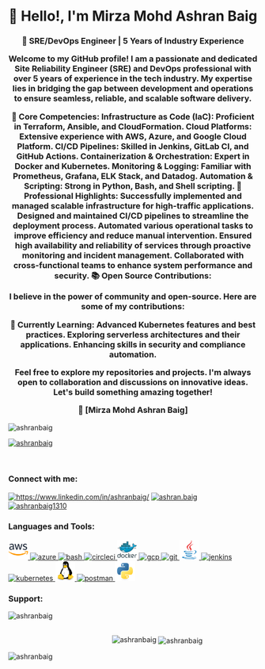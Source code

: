 <h1 align="center">👋 Hello!, I'm Mirza Mohd Ashran Baig</h1>
<h3 align="center">


🔧 SRE/DevOps Engineer | 5 Years of Industry Experience

Welcome to my GitHub profile! I am a passionate and dedicated Site Reliability Engineer (SRE) and DevOps professional with over 5 years of experience in the tech industry. My expertise lies in bridging the gap between development and operations to ensure seamless, reliable, and scalable software delivery.

🌟 Core Competencies:
Infrastructure as Code (IaC): Proficient in Terraform, Ansible, and CloudFormation.
Cloud Platforms: Extensive experience with AWS, Azure, and Google Cloud Platform.
CI/CD Pipelines: Skilled in Jenkins, GitLab CI, and GitHub Actions.
Containerization & Orchestration: Expert in Docker and Kubernetes.
Monitoring & Logging: Familiar with Prometheus, Grafana, ELK Stack, and Datadog.
Automation & Scripting: Strong in Python, Bash, and Shell scripting.
🚀 Professional Highlights:
Successfully implemented and managed scalable infrastructure for high-traffic applications.
Designed and maintained CI/CD pipelines to streamline the deployment process.
Automated various operational tasks to improve efficiency and reduce manual intervention.
Ensured high availability and reliability of services through proactive monitoring and incident management.
Collaborated with cross-functional teams to enhance system performance and security.
📚 Open Source Contributions:

I believe in the power of community and open-source. Here are some of my contributions:


🌱 Currently Learning:
Advanced Kubernetes features and best practices.
Exploring serverless architectures and their applications.
Enhancing skills in security and compliance automation.


Feel free to explore my repositories and projects. I'm always open to collaboration and discussions on innovative ideas. Let's build something amazing together!

🔗 [Mirza Mohd Ashran Baig]</h3>

<p align="left"> <img src="https://komarev.com/ghpvc/?username=ashranbaig&label=Profile%20views&color=0e75b6&style=flat" alt="ashranbaig" /> </p>

<p align="left"> <a href="https://github.com/ryo-ma/github-profile-trophy"><img src="https://github-profile-trophy.vercel.app/?username=ashranbaig" alt="ashranbaig" /></a> </p>

<p align="left"> <a href="https://twitter.com/" target="blank"><img src="https://img.shields.io/twitter/follow/?logo=twitter&style=for-the-badge" alt="" /></a> </p>

<h3 align="left">Connect with me:</h3>
<p align="left">
<a href="https://linkedin.com/in/https://www.linkedin.com/in/ashranbaig/" target="blank"><img align="center" src="https://raw.githubusercontent.com/rahuldkjain/github-profile-readme-generator/master/src/images/icons/Social/linked-in-alt.svg" alt="https://www.linkedin.com/in/ashranbaig/" height="30" width="40" /></a>
<a href="https://instagram.com/ashran.baig" target="blank"><img align="center" src="https://raw.githubusercontent.com/rahuldkjain/github-profile-readme-generator/master/src/images/icons/Social/instagram.svg" alt="ashran.baig" height="30" width="40" /></a>
<a href="https://www.leetcode.com/ashranbaig1310" target="blank"><img align="center" src="https://raw.githubusercontent.com/rahuldkjain/github-profile-readme-generator/master/src/images/icons/Social/leet-code.svg" alt="ashranbaig1310" height="30" width="40" /></a>
</p>

<h3 align="left">Languages and Tools:</h3>
<p align="left"> <a href="https://aws.amazon.com" target="_blank" rel="noreferrer"> <img src="https://raw.githubusercontent.com/devicons/devicon/master/icons/amazonwebservices/amazonwebservices-original-wordmark.svg" alt="aws" width="40" height="40"/> </a> <a href="https://azure.microsoft.com/en-in/" target="_blank" rel="noreferrer"> <img src="https://www.vectorlogo.zone/logos/microsoft_azure/microsoft_azure-icon.svg" alt="azure" width="40" height="40"/> </a> <a href="https://www.gnu.org/software/bash/" target="_blank" rel="noreferrer"> <img src="https://www.vectorlogo.zone/logos/gnu_bash/gnu_bash-icon.svg" alt="bash" width="40" height="40"/> </a> <a href="https://circleci.com" target="_blank" rel="noreferrer"> <img src="https://www.vectorlogo.zone/logos/circleci/circleci-icon.svg" alt="circleci" width="40" height="40"/> </a> <a href="https://www.docker.com/" target="_blank" rel="noreferrer"> <img src="https://raw.githubusercontent.com/devicons/devicon/master/icons/docker/docker-original-wordmark.svg" alt="docker" width="40" height="40"/> </a> <a href="https://cloud.google.com" target="_blank" rel="noreferrer"> <img src="https://www.vectorlogo.zone/logos/google_cloud/google_cloud-icon.svg" alt="gcp" width="40" height="40"/> </a> <a href="https://git-scm.com/" target="_blank" rel="noreferrer"> <img src="https://www.vectorlogo.zone/logos/git-scm/git-scm-icon.svg" alt="git" width="40" height="40"/> </a> <a href="https://www.java.com" target="_blank" rel="noreferrer"> <img src="https://raw.githubusercontent.com/devicons/devicon/master/icons/java/java-original.svg" alt="java" width="40" height="40"/> </a> <a href="https://www.jenkins.io" target="_blank" rel="noreferrer"> <img src="https://www.vectorlogo.zone/logos/jenkins/jenkins-icon.svg" alt="jenkins" width="40" height="40"/> </a> <a href="https://kubernetes.io" target="_blank" rel="noreferrer"> <img src="https://www.vectorlogo.zone/logos/kubernetes/kubernetes-icon.svg" alt="kubernetes" width="40" height="40"/> </a> <a href="https://www.linux.org/" target="_blank" rel="noreferrer"> <img src="https://raw.githubusercontent.com/devicons/devicon/master/icons/linux/linux-original.svg" alt="linux" width="40" height="40"/> </a> <a href="https://postman.com" target="_blank" rel="noreferrer"> <img src="https://www.vectorlogo.zone/logos/getpostman/getpostman-icon.svg" alt="postman" width="40" height="40"/> </a> <a href="https://www.python.org" target="_blank" rel="noreferrer"> <img src="https://raw.githubusercontent.com/devicons/devicon/master/icons/python/python-original.svg" alt="python" width="40" height="40"/> </a> </p>


<h3 align="left">Support:</h3>
<p><a href="https://www.buymeacoffee.com/ashranbaig"> <img align="left" src="https://cdn.buymeacoffee.com/buttons/v2/default-yellow.png" height="50" width="210" alt="ashranbaig" /></a></p><br><br>


<p><img align="left" src="https://github-readme-stats.vercel.app/api/top-langs?username=ashranbaig&show_icons=true&locale=en&layout=compact" alt="ashranbaig" /></p>

<p>&nbsp;<img align="center" src="https://github-readme-stats.vercel.app/api?username=ashranbaig&show_icons=true&locale=en" alt="ashranbaig" /></p>

<p><img align="center" src="https://github-readme-streak-stats.herokuapp.com/?user=ashranbaig&" alt="ashranbaig" /></p>

